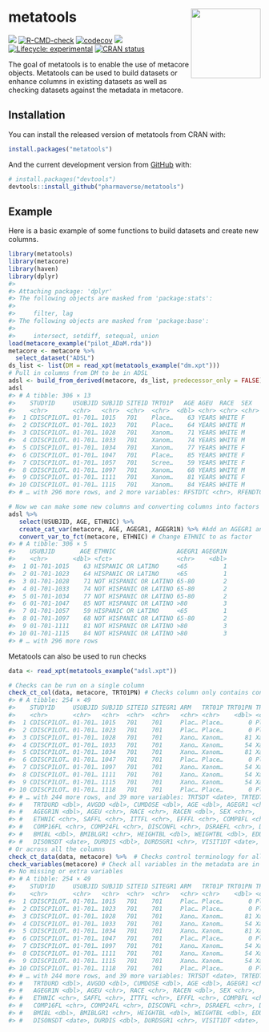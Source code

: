 
<!-- README.md is generated from README.Rmd. Please edit that file -->

# metatools <a href='https://github.com/pharmaverse/metatools'><img src="man/figures/metatools.png" align="right" style="height:139px;"/></a>

<!-- badges: start -->

[<img src="http://pharmaverse.org/shields/metatools.svg">](https://pharmaverse.org)
[![R-CMD-check](https://github.com/pharmaverse/metatools/workflows/R-CMD-check/badge.svg)](https://github.com/pharmaverse/metatools/actions)
[![codecov](https://codecov.io/gh/pharmaverse/metatools/branch/main/graph/badge.svg?token=55N5APFLPA)](https://app.codecov.io/gh/pharmaverse/metatools)
[<img src="https://img.shields.io/badge/License-MIT-blue.svg">](https://github.com/pharmaverse/metatools/blob/main/LICENSE)
[![Lifecycle:
experimental](https://img.shields.io/badge/lifecycle-experimental-orange.svg)](https://lifecycle.r-lib.org/articles/stages.html#experimental)
[![CRAN
status](https://www.r-pkg.org/badges/version/metatools)](https://CRAN.R-project.org/package=metatools)
<!-- badges: end -->

The goal of metatools is to enable the use of metacore objects.
Metatools can be used to build datasets or enhance columns in existing
datasets as well as checking datasets against the metadata in metacore.

## Installation

You can install the released version of metatools from CRAN with:

``` r
install.packages("metatools")
```

And the current development version from
[GitHub](https://github.com/pharmaverse/metatools) with:

``` r
# install.packages("devtools")
devtools::install_github("pharmaverse/metatools")
```

## Example

Here is a basic example of some functions to build datasets and create
new columns.

``` r
library(metatools)
library(metacore)
library(haven)
library(dplyr)
#> 
#> Attaching package: 'dplyr'
#> The following objects are masked from 'package:stats':
#> 
#>     filter, lag
#> The following objects are masked from 'package:base':
#> 
#>     intersect, setdiff, setequal, union
load(metacore_example("pilot_ADaM.rda"))
metacore <- metacore %>%
  select_dataset("ADSL")
ds_list <- list(DM = read_xpt(metatools_example("dm.xpt")))
# Pull in columns from DM to be in ADSL
adsl <- build_from_derived(metacore, ds_list, predecessor_only = FALSE) 
adsl 
#> # A tibble: 306 × 13
#>    STUDYID     USUBJID SUBJID SITEID TRT01P   AGE AGEU  RACE  SEX   ETHNIC DTHFL
#>    <chr>       <chr>   <chr>  <chr>  <chr>  <dbl> <chr> <chr> <chr> <chr>  <chr>
#>  1 CDISCPILOT… 01-701… 1015   701    Place…    63 YEARS WHITE F     HISPA… ""   
#>  2 CDISCPILOT… 01-701… 1023   701    Place…    64 YEARS WHITE M     HISPA… ""   
#>  3 CDISCPILOT… 01-701… 1028   701    Xanom…    71 YEARS WHITE M     NOT H… ""   
#>  4 CDISCPILOT… 01-701… 1033   701    Xanom…    74 YEARS WHITE M     NOT H… ""   
#>  5 CDISCPILOT… 01-701… 1034   701    Xanom…    77 YEARS WHITE F     NOT H… ""   
#>  6 CDISCPILOT… 01-701… 1047   701    Place…    85 YEARS WHITE F     NOT H… ""   
#>  7 CDISCPILOT… 01-701… 1057   701    Scree…    59 YEARS WHITE F     HISPA… ""   
#>  8 CDISCPILOT… 01-701… 1097   701    Xanom…    68 YEARS WHITE M     NOT H… ""   
#>  9 CDISCPILOT… 01-701… 1111   701    Xanom…    81 YEARS WHITE F     NOT H… ""   
#> 10 CDISCPILOT… 01-701… 1115   701    Xanom…    84 YEARS WHITE M     NOT H… ""   
#> # … with 296 more rows, and 2 more variables: RFSTDTC <chr>, RFENDTC <chr>

# Now we can make some new columns and converting columns into factors
adsl %>%
   select(USUBJID, AGE, ETHNIC) %>% 
   create_cat_var(metacore, AGE, AGEGR1, AGEGR1N) %>% #Add an AGEGR1 and AGEGR1N column
   convert_var_to_fct(metacore, ETHNIC) # Change ETHNIC to as factor 
#> # A tibble: 306 × 5
#>    USUBJID       AGE ETHNIC                 AGEGR1 AGEGR1N
#>    <chr>       <dbl> <fct>                  <chr>    <dbl>
#>  1 01-701-1015    63 HISPANIC OR LATINO     <65          1
#>  2 01-701-1023    64 HISPANIC OR LATINO     <65          1
#>  3 01-701-1028    71 NOT HISPANIC OR LATINO 65-80        2
#>  4 01-701-1033    74 NOT HISPANIC OR LATINO 65-80        2
#>  5 01-701-1034    77 NOT HISPANIC OR LATINO 65-80        2
#>  6 01-701-1047    85 NOT HISPANIC OR LATINO >80          3
#>  7 01-701-1057    59 HISPANIC OR LATINO     <65          1
#>  8 01-701-1097    68 NOT HISPANIC OR LATINO 65-80        2
#>  9 01-701-1111    81 NOT HISPANIC OR LATINO >80          3
#> 10 01-701-1115    84 NOT HISPANIC OR LATINO >80          3
#> # … with 296 more rows
```

Metatools can also be used to run checks

``` r
data <- read_xpt(metatools_example("adsl.xpt"))

# Checks can be run on a single column
check_ct_col(data, metacore, TRT01PN) # Checks column only contains control terminology
#> # A tibble: 254 × 49
#>    STUDYID     USUBJID SUBJID SITEID SITEGR1 ARM   TRT01P TRT01PN TRT01A TRT01AN
#>    <chr>       <chr>   <chr>  <chr>  <chr>   <chr> <chr>    <dbl> <chr>    <dbl>
#>  1 CDISCPILOT… 01-701… 1015   701    701     Plac… Place…       0 Place…       0
#>  2 CDISCPILOT… 01-701… 1023   701    701     Plac… Place…       0 Place…       0
#>  3 CDISCPILOT… 01-701… 1028   701    701     Xano… Xanom…      81 Xanom…      81
#>  4 CDISCPILOT… 01-701… 1033   701    701     Xano… Xanom…      54 Xanom…      54
#>  5 CDISCPILOT… 01-701… 1034   701    701     Xano… Xanom…      81 Xanom…      81
#>  6 CDISCPILOT… 01-701… 1047   701    701     Plac… Place…       0 Place…       0
#>  7 CDISCPILOT… 01-701… 1097   701    701     Xano… Xanom…      54 Xanom…      54
#>  8 CDISCPILOT… 01-701… 1111   701    701     Xano… Xanom…      54 Xanom…      54
#>  9 CDISCPILOT… 01-701… 1115   701    701     Xano… Xanom…      54 Xanom…      54
#> 10 CDISCPILOT… 01-701… 1118   701    701     Plac… Place…       0 Place…       0
#> # … with 244 more rows, and 39 more variables: TRTSDT <date>, TRTEDT <date>,
#> #   TRTDURD <dbl>, AVGDD <dbl>, CUMDOSE <dbl>, AGE <dbl>, AGEGR1 <chr>,
#> #   AGEGR1N <dbl>, AGEU <chr>, RACE <chr>, RACEN <dbl>, SEX <chr>,
#> #   ETHNIC <chr>, SAFFL <chr>, ITTFL <chr>, EFFFL <chr>, COMP8FL <chr>,
#> #   COMP16FL <chr>, COMP24FL <chr>, DISCONFL <chr>, DSRAEFL <chr>, DTHFL <chr>,
#> #   BMIBL <dbl>, BMIBLGR1 <chr>, HEIGHTBL <dbl>, WEIGHTBL <dbl>, EDUCLVL <dbl>,
#> #   DISONSDT <date>, DURDIS <dbl>, DURDSGR1 <chr>, VISIT1DT <date>, …
# Or across all the columns 
check_ct_data(data, metacore) %>%  # Checks control terminology for all columns 
check_variables(metacore) # Check all variables in the metadata are in the dataset and there aren't any extra columns 
#> No missing or extra variables
#> # A tibble: 254 × 49
#>    STUDYID     USUBJID SUBJID SITEID SITEGR1 ARM   TRT01P TRT01PN TRT01A TRT01AN
#>    <chr>       <chr>   <chr>  <chr>  <chr>   <chr> <chr>    <dbl> <chr>    <dbl>
#>  1 CDISCPILOT… 01-701… 1015   701    701     Plac… Place…       0 Place…       0
#>  2 CDISCPILOT… 01-701… 1023   701    701     Plac… Place…       0 Place…       0
#>  3 CDISCPILOT… 01-701… 1028   701    701     Xano… Xanom…      81 Xanom…      81
#>  4 CDISCPILOT… 01-701… 1033   701    701     Xano… Xanom…      54 Xanom…      54
#>  5 CDISCPILOT… 01-701… 1034   701    701     Xano… Xanom…      81 Xanom…      81
#>  6 CDISCPILOT… 01-701… 1047   701    701     Plac… Place…       0 Place…       0
#>  7 CDISCPILOT… 01-701… 1097   701    701     Xano… Xanom…      54 Xanom…      54
#>  8 CDISCPILOT… 01-701… 1111   701    701     Xano… Xanom…      54 Xanom…      54
#>  9 CDISCPILOT… 01-701… 1115   701    701     Xano… Xanom…      54 Xanom…      54
#> 10 CDISCPILOT… 01-701… 1118   701    701     Plac… Place…       0 Place…       0
#> # … with 244 more rows, and 39 more variables: TRTSDT <date>, TRTEDT <date>,
#> #   TRTDURD <dbl>, AVGDD <dbl>, CUMDOSE <dbl>, AGE <dbl>, AGEGR1 <chr>,
#> #   AGEGR1N <dbl>, AGEU <chr>, RACE <chr>, RACEN <dbl>, SEX <chr>,
#> #   ETHNIC <chr>, SAFFL <chr>, ITTFL <chr>, EFFFL <chr>, COMP8FL <chr>,
#> #   COMP16FL <chr>, COMP24FL <chr>, DISCONFL <chr>, DSRAEFL <chr>, DTHFL <chr>,
#> #   BMIBL <dbl>, BMIBLGR1 <chr>, HEIGHTBL <dbl>, WEIGHTBL <dbl>, EDUCLVL <dbl>,
#> #   DISONSDT <date>, DURDIS <dbl>, DURDSGR1 <chr>, VISIT1DT <date>, …
```
